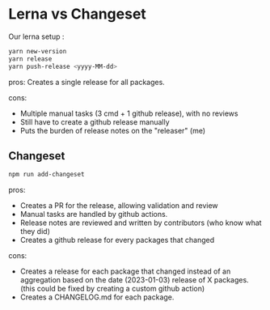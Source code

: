 # Lerna vs Changeset

Our lerna setup : 

```bash
yarn new-version 
yarn release
yarn push-release <yyyy-MM-dd>
```

pros: 
Creates a single release for all packages. 

cons: 
- Multiple manual tasks (3 cmd + 1 github release), with no reviews
- Still have to create a github release manually
- Puts the burden of release notes on the "releaser" (me)

## Changeset

```bash
npm run add-changeset
```

pros: 
- Creates a PR for the release, allowing validation and review
- Manual tasks are handled by github actions.
- Release notes are reviewed and written by contributors (who know what they did)
- Creates a github release for every packages that changed

cons: 
- Creates a release for each package that changed instead of an aggregation based on the date (2023-01-03) release of X packages. (this could be fixed by creating a custom github action)
- Creates a CHANGELOG.md for each package. 

